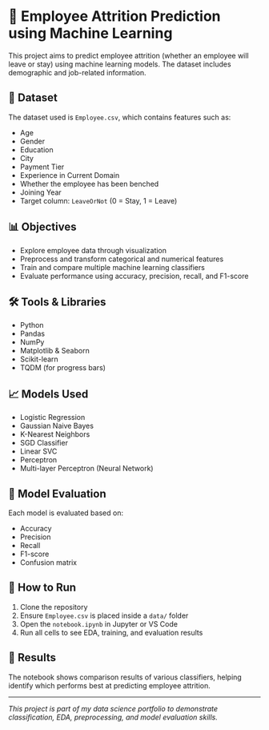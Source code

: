 # 🧠 Employee Attrition Prediction using Machine Learning

This project aims to predict employee attrition (whether an employee will leave or stay) using machine learning models. The dataset includes demographic and job-related information.

## 📁 Dataset

The dataset used is `Employee.csv`, which contains features such as:

- Age
- Gender
- Education
- City
- Payment Tier
- Experience in Current Domain
- Whether the employee has been benched
- Joining Year
- Target column: `LeaveOrNot` (0 = Stay, 1 = Leave)

## 📊 Objectives

- Explore employee data through visualization
- Preprocess and transform categorical and numerical features
- Train and compare multiple machine learning classifiers
- Evaluate performance using accuracy, precision, recall, and F1-score

## 🛠️ Tools & Libraries

- Python
- Pandas
- NumPy
- Matplotlib & Seaborn
- Scikit-learn
- TQDM (for progress bars)

## 📈 Models Used

- Logistic Regression
- Gaussian Naive Bayes
- K-Nearest Neighbors
- SGD Classifier
- Linear SVC
- Perceptron
- Multi-layer Perceptron (Neural Network)

## 🧪 Model Evaluation

Each model is evaluated based on:

- Accuracy
- Precision
- Recall
- F1-score
- Confusion matrix

## 🧾 How to Run

1. Clone the repository
2. Ensure `Employee.csv` is placed inside a `data/` folder
3. Open the `notebook.ipynb` in Jupyter or VS Code
4. Run all cells to see EDA, training, and evaluation results

## 📌 Results

The notebook shows comparison results of various classifiers, helping identify which performs best at predicting employee attrition.

---

*This project is part of my data science portfolio to demonstrate classification, EDA, preprocessing, and model evaluation skills.*
